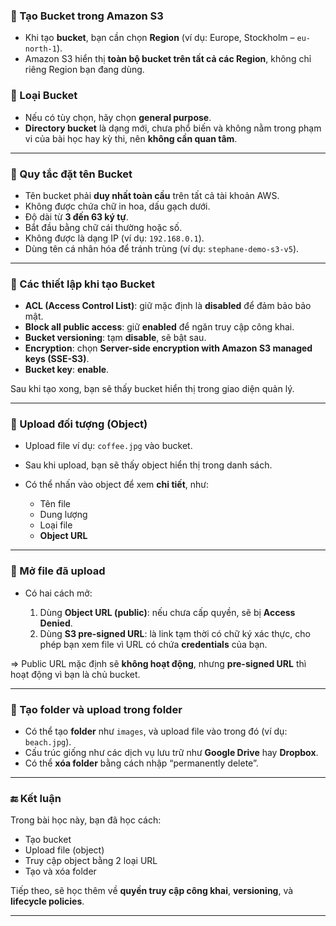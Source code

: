 ### 🔹 Tạo Bucket trong Amazon S3

* Khi tạo **bucket**, bạn cần chọn **Region** (ví dụ: Europe, Stockholm – `eu-north-1`).
* Amazon S3 hiển thị **toàn bộ bucket trên tất cả các Region**, không chỉ riêng Region bạn đang dùng.

### 🔹 Loại Bucket

* Nếu có tùy chọn, hãy chọn **general purpose**.
* **Directory bucket** là dạng mới, chưa phổ biến và không nằm trong phạm vi của bài học hay kỳ thi, nên **không cần quan tâm**.

---

### 🔹 Quy tắc đặt tên Bucket

* Tên bucket phải **duy nhất toàn cầu** trên tất cả tài khoản AWS.
* Không được chứa chữ in hoa, dấu gạch dưới.
* Độ dài từ **3 đến 63 ký tự**.
* Bắt đầu bằng chữ cái thường hoặc số.
* Không được là dạng IP (ví dụ: `192.168.0.1`).
* Dùng tên cá nhân hóa để tránh trùng (ví dụ: `stephane-demo-s3-v5`).

---

### 🔹 Các thiết lập khi tạo Bucket

* **ACL (Access Control List)**: giữ mặc định là **disabled** để đảm bảo bảo mật.
* **Block all public access**: giữ **enabled** để ngăn truy cập công khai.
* **Bucket versioning**: tạm **disable**, sẽ bật sau.
* **Encryption**: chọn **Server-side encryption with Amazon S3 managed keys (SSE-S3)**.
* **Bucket key**: **enable**.

Sau khi tạo xong, bạn sẽ thấy bucket hiển thị trong giao diện quản lý.

---

### 🔹 Upload đối tượng (Object)

* Upload file ví dụ: `coffee.jpg` vào bucket.
* Sau khi upload, bạn sẽ thấy object hiển thị trong danh sách.
* Có thể nhấn vào object để xem **chi tiết**, như:

  * Tên file
  * Dung lượng
  * Loại file
  * **Object URL**

---

### 🔹 Mở file đã upload

* Có hai cách mở:

  1. Dùng **Object URL (public)**: nếu chưa cấp quyền, sẽ bị **Access Denied**.
  2. Dùng **S3 pre-signed URL**: là link tạm thời có chữ ký xác thực, cho phép bạn xem file vì URL có chứa **credentials** của bạn.

\=> Public URL mặc định sẽ **không hoạt động**, nhưng **pre-signed URL** thì hoạt động vì bạn là chủ bucket.

---

### 🔹 Tạo folder và upload trong folder

* Có thể tạo **folder** như `images`, và upload file vào trong đó (ví dụ: `beach.jpg`).
* Cấu trúc giống như các dịch vụ lưu trữ như **Google Drive** hay **Dropbox**.
* Có thể **xóa folder** bằng cách nhập “permanently delete”.

---

### 🔚 Kết luận

Trong bài học này, bạn đã học cách:

* Tạo bucket
* Upload file (object)
* Truy cập object bằng 2 loại URL
* Tạo và xóa folder

Tiếp theo, sẽ học thêm về **quyền truy cập công khai**, **versioning**, và **lifecycle policies**.

---
